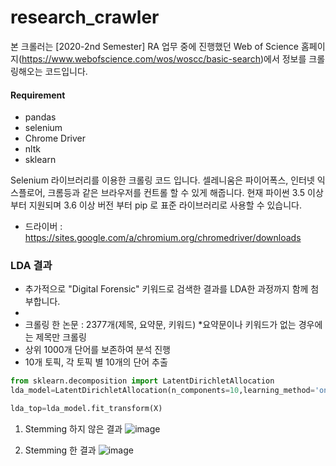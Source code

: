 # research_crawler

본 크롤러는 [2020-2nd Semester] RA 업무 중에 진행했던 Web of Science 홈페이지(https://www.webofscience.com/wos/woscc/basic-search)에서 정보를 크롤링해오는 코드입니다.

#### Requirement

- pandas
- selenium
- Chrome Driver
- nltk
- sklearn

Selenium 라이브러리를 이용한 크롤링 코드 입니다. 셀레니움은 파이어폭스, 인터넷 익스플로어, 크롬등과 같은 브라우저를 컨트롤 할 수 있게 해줍니다. 현재 파이썬 3.5 이상부터 지원되며 3.6 이상 버전 부터 pip 로 표준 라이브러리로 사용할 수 있습니다.

- 드라이버 : https://sites.google.com/a/chromium.org/chromedriver/downloads


### LDA 결과

- 추가적으로 "Digital Forensic" 키워드로 검색한 결과를 LDA한 과정까지 함께 첨부합니다.
- 
- 크롤링 한 논문 : 2377개(제목, 요약문, 키워드) *요약문이나 키워드가 없는 경우에는 제목만 크롤링
- 상위 1000개 단어를 보존하여 분석 진행
- 10개 토픽, 각 토픽 별 10개의 단어 추출

```python
from sklearn.decomposition import LatentDirichletAllocation
lda_model=LatentDirichletAllocation(n_components=10,learning_method='online',random_state=777,max_iter=1)

lda_top=lda_model.fit_transform(X)
```

1. Stemming 하지 않은 결과
![image](https://user-images.githubusercontent.com/46701548/139521292-ac6d09a0-89ac-4092-965a-e6d8d7406fc2.png)

2. Stemming 한 결과
![image](https://user-images.githubusercontent.com/46701548/139521305-2aadf072-3317-4bc8-bfeb-bb82b6c52f33.png)
